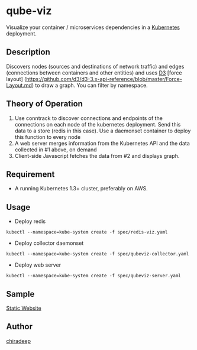 # qube-viz

Visualize your container / microservices dependencies in a [Kubernetes](https://kubernetes.io) deployment.

## Description

Discovers nodes (sources and destinations of network traffic) and edges (connections between containers and other entities) and uses [D3](https://d3js.org/) [force layout] (https://github.com/d3/d3-3.x-api-reference/blob/master/Force-Layout.md) to draw a graph. You can filter by namespace.

## Theory of Operation
1. Use conntrack to discover connections and endpoints of the connections on each node of the kubernetes deployment. Send this data to a store (redis in this case). Use a daemonset container to deploy this function to every node
2. A web server merges information from the Kubernetes API and the data collected in #1 above, on demand
3. Client-side Javascript fetches the data from #2 and displays graph.

## Requirement

* A running Kubernetes 1.3+ cluster, preferably on AWS.


## Usage
* Deploy redis

``kubectl --namespace=kube-system create -f spec/redis-viz.yaml``

* Deploy collector daemonset

``kubectl --namespace=kube-system create -f spec/qubeviz-collector.yaml``

* Deploy web server

``kubectl --namespace=kube-system create -f spec/qubeviz-server.yaml``

## Sample 
[Static Website](http://qubeviz-demo.s3-website-us-east-1.amazonaws.com)


## Author

[chiradeep](https://github.com/chiradeep)

